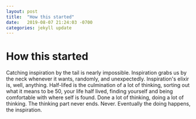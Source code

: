 ```yaml
---
layout: post
title:  "How this started"
date:   2019-08-07 21:24:03 -0700
categories: jekyll update
---
```

How this started
=================

Catching inspiration by the tail is nearly impossible. Inspiration grabs us by the neck whenever it wants, randomly, and unexpectedly. Inspiration's elixir is, well, anything. Half-lifed is the culmination of a lot of thinking, sorting out what it means to be 50, your life half lived, finding yourself and being comfortable with where self is found. Done a lot of thinking, doing a lot of thinking. The thinking part never ends. Never. Eventually the doing happens, the inspiration.
